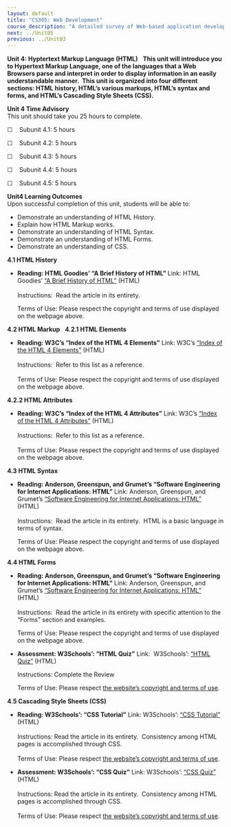 ```yaml
---
layout: default
title: "CS305: Web Development"
course_description: "A detailed survey of Web-based application development, with particular emphasis on developing web applications using JavaScript, HTML, XML, AJAX, and Java Server Pages (JSP)."
next: ../Unit05
previous: ../Unit03
---
```

**Unit 4: Hyptertext Markup Language (HTML)** <span id="4"></span> 
**This unit will introduce you to Hypertext Markup Language, one of the
languages that a Web Browsers parse and interpret in order to display
information in an easily understandable manner.  This unit is organized
into four different sections: HTML history, HTML’s various markups,
HTML’s syntax and forms, and HTML’s Cascading Style Sheets (CSS).**

**Unit 4 Time Advisory**  
This unit should take you 25 hours to complete.

☐    Subunit 4.1: 5 hours

☐    Subunit 4.2: 5 hours

☐    Subunit 4.3: 5 hours

☐    Subunit 4.4: 5 hours

☐    Subunit 4.5: 5 hours

**Unit4 Learning Outcomes**  
Upon successful completion of this unit, students will be able to:

-   Demonstrate an understanding of HTML History.
-   Explain how HTML Markup works.
-   Demonstrate an understanding of HTML Syntax.
-   Demonstrate an understanding of HTML Forms.
-   Demonstrate an understanding of CSS.

**4.1 HTML History** <span id="4.1"></span> 
-   **Reading: HTML Goodies’ “A Brief History of HTML”**
    Link: HTML Goodies’ [“A Brief History of
    HTML”](http://www.htmlgoodies.com/tutorials/html_401/html4-ref/article.php/3460261/A-Brief-History-of-HTML.htm)
    (HTML)  
        
     Instructions:  Read the article in its entirety.   
      
     Terms of Use: Please respect the copyright and terms of use
    displayed on the webpage above.

**4.2 HTML Markup** <span id="4.2"></span> 
**4.2.1 HTML Elements** <span id="4.2.1"></span> 
-   **Reading: W3C’s “Index of the HTML 4 Elements”**
    Link: W3C’s [“Index of the HTML 4
    Elements”](http://www.w3.org/TR/html401/index/elements.html)
    (HTML)  
        
     Instructions:  Refer to this list as a reference.  
        
     Terms of Use: Please respect the copyright and terms of use
    displayed on the webpage above.

**4.2.2 HTML Attributes** <span id="4.2.2"></span> 
-   **Reading: W3C’s “Index of the HTML 4 Attributes”**
    Link: W3C’s [“Index of the HTML 4
    Attributes”](http://www.w3.org/TR/html401/index/attributes.html)
    (HTML)  
        
     Instructions:  Refer to this list as a reference.  
        
     Terms of Use: Please respect the copyright and terms of use
    displayed on the webpage above.

**4.3 HTML Syntax** <span id="4.3"></span> 
-   **Reading: Anderson, Greenspun, and Grumet’s “Software Engineering
    for Internet Applications: HTML”**
    Link: Anderson, Greenspun, and Grumet’s [“Software Engineering for
    Internet Applications: HTML”](http://philip.greenspun.com/seia/html)
    (HTML)  
        
     Instructions:  Read the article in its entirety.  HTML is a basic
    language in terms of syntax.   
      
     Terms of Use: Please respect the copyright and terms of use
    displayed on the webpage above.

**4.4 HTML Forms** <span id="4.4"></span> 
-   **Reading: Anderson, Greenspun, and Grumet’s “Software Engineering
    for Internet Applications: HTML”**
    Link: Anderson, Greenspun, and Grumet’s [“Software Engineering for
    Internet Applications: HTML”](http://philip.greenspun.com/seia/html)
    (HTML)  
        
     Instructions:  Read the article in its entirety with specific
    attention to the “Forms” section and examples.   
      
     Terms of Use: Please respect the copyright and terms of use
    displayed on the webpage above.

-   **Assessment: W3Schools’: “HTML Quiz”**
    Link:  W3Schools’: [“HTML
    Quiz”](http://www.w3schools.com/html/html_quiz.asp) (HTML)  
      
     Instructions: Complete the Review  
      
     Terms of Use: Please respect [the website’s copyright and terms of
    use](http://www.w3schools.com/about/about_copyright.asp).

**4.5 Cascading Style Sheets (CSS)** <span id="4.5"></span> 
-   **Reading: W3Schools’: “CSS Tutorial”**
    Link: W3Schools’: [“CSS
    Tutorial”](http://www.w3schools.com/css/default.asp) (HTML)  
        
     Instructions: Read the article in its entirety.  Consistency among
    HTML pages is accomplished through CSS.   
        
     Terms of Use: Please respect [the website’s copyright and terms of
    use](http://www.w3schools.com/about/about_copyright.asp).

-   **Assessment: W3Schools’: “CSS Quiz”**
    Link: W3Schools’: [“CSS
    Quiz”](http://www.w3schools.com/css/css_quiz.asp) (HTML)  
        
     Instructions: Read the article in its entirety.  Consistency among
    HTML pages is accomplished through CSS.   
        
     Terms of Use: Please respect [the website’s copyright and terms of
    use](http://www.w3schools.com/about/about_copyright.asp).


